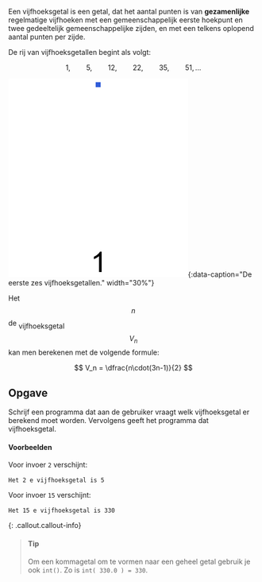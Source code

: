 Een vijfhoeksgetal is een getal, dat het aantal punten is van **gezamenlijke** regelmatige vijfhoeken met een gemeenschappelijk eerste hoekpunt en twee gedeeltelijk gemeenschappelijke zijden, en met een telkens oplopend aantal punten per zijde. 

De rij van vijfhoeksgetallen begint als volgt:

$$
    1,\qquad 5,\qquad 12,\qquad 22,\qquad 35,\qquad 51, \ldots
$$

![De eerste zes vijfhoeksgetallen](media/Pentagonal_number.gif "Foto door Timrem op Wikimedia."){:data-caption="De eerste zes vijfhoeksgetallen." width="30%"}

Het $$n$$<span style="vertical-align: super">de</span> vijfhoeksgetal $$V_n$$ kan men berekenen met de volgende formule:

$$
V_n = \dfrac{n\cdot(3n-1)}{2}
$$

## Opgave
Schrijf een programma dat aan de gebruiker vraagt welk vijfhoeksgetal er berekend moet worden. Vervolgens geeft het programma dat vijfhoeksgetal.

#### Voorbeelden
Voor invoer `2` verschijnt:
```
Het 2 e vijfhoeksgetal is 5
```

Voor invoer `15` verschijnt:
```
Het 15 e vijfhoeksgetal is 330
```

{: .callout.callout-info}
> #### Tip
> Om een kommagetal om te vormen naar een geheel getal gebruik je ook `int()`. Zo is `int( 330.0 ) = 330`.